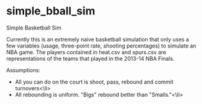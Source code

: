 simple_bball_sim
================

Simple Basketball Sim

Currently this is an extremely naive basketball simulation that only uses a few variables (usage, three-point rate, shooting percentages) to simulate an NBA game. The players contained in heat.csv and spurs.csv are representations of the teams that played in the 2013-14 NBA Finals.

Assumptions:
<ul>
<li>All you can do on the court is shoot, pass, rebound and commit turnovers<\li>
<li>All rebounding is uniform. "Bigs" rebound better than "Smalls."<\li>
</ul>
